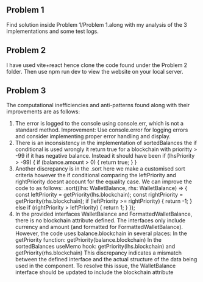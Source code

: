 ## Problem 1
Find solution inside Problem 1/Problem 1.along with my analysis of the 3 implementations and some test logs.

## Problem 2
I have used vite+react hence clone the code found under the Problem 2 folder. Then use npm run dev to view the website on your local server.

## Problem 3
The computational inefficiencies and anti-patterns found along with their improvements are as follows:
1. The error is logged to the console using console.err, which is not a standard method.
Improvement: Use console.error for logging errors and consider implementing proper error handling and display.
2. There is an inconsistency in the implementation of sortedBalances the if conditional is used wrongly it return true for a blockchain with prioritty > -99 if it has negative balance. Instead it should have been
   if (lhsPriority > -99) {
		     if (balance.amount > 0) {
		       return true;
		     }
		  }
3. Another discrepancy is in the .sort here we make a customised sort criteria however the if conditional comparing the leftPriority and rightPriority doesnt account for the equality case. We can improve the code to as follows:
.sort((lhs: WalletBalance, rhs: WalletBalance) => {
			const leftPriority = getPriority(lhs.blockchain);
		  const rightPriority = getPriority(rhs.blockchain);
		  if (leftPriority >= rightPriority) {
		    return -1;
		  } else if (rightPriority > leftPriority) {
		    return 1;
		  }
    });
4. In the provided interfaces WalletBalance and FormattedWalletBalance, there is no blockchain attribute defined. The interfaces only include currency and amount (and formatted for FormattedWalletBalance). 
However, the code uses balance.blockchain in several places:
In the getPriority function: getPriority(balance.blockchain)
In the sortedBalances useMemo hook: getPriority(lhs.blockchain) and getPriority(rhs.blockchain)
This discrepancy indicates a mismatch between the defined interface and the actual structure of the data being used in the component.
To resolve this issue, the WalletBalance interface should be updated to include the blockchain attribute
